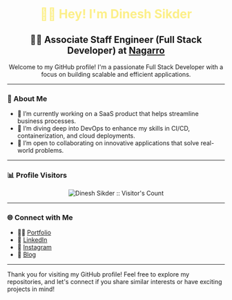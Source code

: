 <h1 align="center" style="color:#fcef88">👋🏻 Hey! I'm <b>Dinesh Sikder</b></h1>
<h2 align="center">👨‍💻 Associate Staff Engineer (Full Stack Developer) at <a href="https://www.nagarro.com/en" target="_blank">Nagarro</a></h2>

<p align="center">
  Welcome to my GitHub profile! I'm a passionate Full Stack Developer with a focus on building scalable and efficient applications.
</p>

---

### 🚀 About Me
- 🔭 I’m currently working on a SaaS product that helps streamline business processes.
- 🌱 I’m diving deep into DevOps to enhance my skills in CI/CD, containerization, and cloud deployments.
- 👯 I’m open to collaborating on innovative applications that solve real-world problems.

---

### 📊 Profile Visitors
<p align="center">
  <img align="center" src="https://profile-counter.glitch.me/{Dineshsikder}/count.svg" alt="Dinesh Sikder :: Visitor's Count" />
</p>

---

### 🌐 Connect with Me
- 👨‍💻 [Portfolio](https://dineshsikder.github.io/)
- 💼 [LinkedIn](https://www.linkedin.com/in/dinesh-sikder-42886111a/)
- 💬 [Instagram](https://www.instagram.com/dinesh_sikder/)
- 📝 [Blog](https://www.dstechguru.com/)

---

Thank you for visiting my GitHub profile! Feel free to explore my repositories, and let's connect if you share similar interests or have exciting projects in mind!
